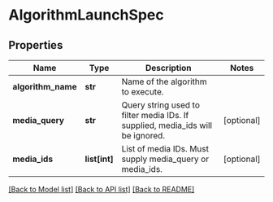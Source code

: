 # AlgorithmLaunchSpec

## Properties
Name | Type | Description | Notes
------------ | ------------- | ------------- | -------------
**algorithm_name** | **str** | Name of the algorithm to execute. | 
**media_query** | **str** | Query string used to filter media IDs. If supplied, media_ids will be ignored. | [optional] 
**media_ids** | **list[int]** | List of media IDs. Must supply media_query or media_ids. | [optional] 

[[Back to Model list]](../README.md#documentation-for-models) [[Back to API list]](../README.md#documentation-for-api-endpoints) [[Back to README]](../README.md)


